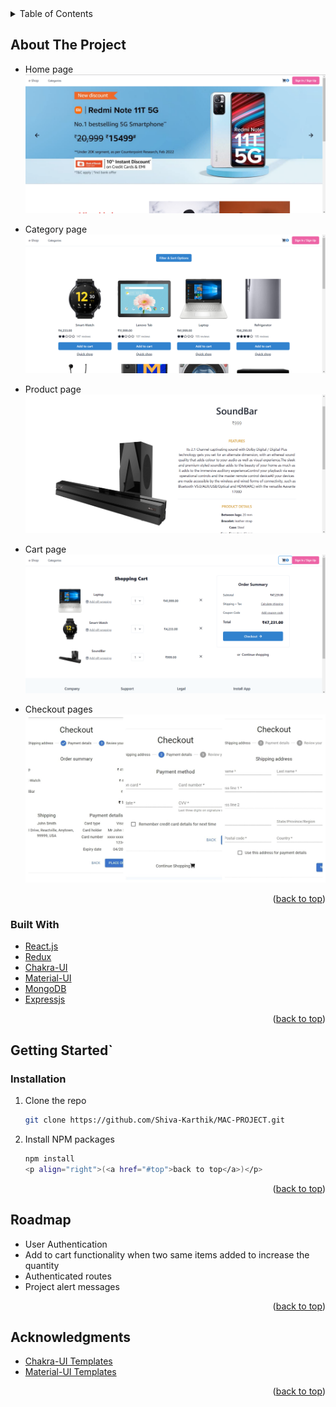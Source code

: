 <!-- TABLE OF CONTENTS -->
<details>
  <summary>Table of Contents</summary>
  <ol>
    <li>
      <a href="#about-the-project">About The Project</a>
      <ul>
        <li><a href="#built-with">Built With</a></li>
      </ul>
    </li>
    <li>
      <a href="#getting-started">Getting Started</a>
      <ul>
        <li><a href="#installation">Installation</a></li>
      </ul>
    </li>
    <li><a href="#roadmap">Roadmap</a></li>
    <li><a href="#acknowledgments">Acknowledgments</a></li>
  </ol>
</details>

<!-- ABOUT THE PROJECT -->

## About The Project

- Home page
  <img src="/public/images/homepage.png"/>

- Category page
  <img src="/public/images/categorypage.png"/>

- Product page
  <img src="/public/images/productpage.png"/>

- Cart page
  <img src="/public/images/cartpage.png"/>

- Checkout pages
  <img src="/public/images/checkoutpages.jpeg"/>

<p align="right">(<a href="#top">back to top</a>)</p>

### Built With

- [React.js](https://reactjs.org/)
- [Redux](https://https://redux.js.org//)
- [Chakra-UI](https://https://chakra-ui.com//)
- [Material-UI](https://https://chakra-ui.com//)
- [MongoDB](https://https://www.mongodb.com//)
- [Expressjs](https://https://expressjs.com/)

<p align="right">(<a href="#top">back to top</a>)</p>

<!-- GETTING STARTED -->

## Getting Started`

### Installation

1. Clone the repo
   ```sh
   git clone https://github.com/Shiva-Karthik/MAC-PROJECT.git
   ```
2. Install NPM packages
   ```sh
   npm install
   <p align="right">(<a href="#top">back to top</a>)</p>
   ```

<p align="right">(<a href="#top">back to top</a>)</p>

<!-- ROADMAP -->

## Roadmap

- User Authentication
- Add to cart functionality when two same items added to increase the quantity 
- Authenticated routes
- Project alert messages

<p align="right">(<a href="#top">back to top</a>)</p>

<!-- ACKNOWLEDGMENTS -->

## Acknowledgments

- [Chakra-UI Templates](https://chakra-templates.dev/)
- [Material-UI Templates](https://mui.com/material-ui/getting-started/templates/)

<p align="right">(<a href="#top">back to top</a>)</p>
